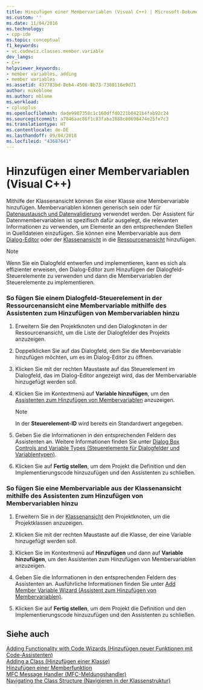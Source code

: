 ```yaml
---
title: Hinzufügen einer Membervariablen (Visual C++) | Microsoft-Dokumentation
ms.custom: ''
ms.date: 11/04/2016
ms.technology:
- cpp-ide
ms.topic: conceptual
f1_keywords:
- vc.codewiz.classes.member.variable
dev_langs:
- C++
helpviewer_keywords:
- member variables, adding
- member variables
ms.assetid: 437783bd-8eb4-4508-8b73-7380116e9d71
author: mikeblome
ms.author: mblome
ms.workload:
- cplusplus
ms.openlocfilehash: dade9987358c1c160dffd0221b0421b4fab92c24
ms.sourcegitcommit: a7046aac86f1c83faba1088c80698474e25fe7c3
ms.translationtype: HT
ms.contentlocale: de-DE
ms.lasthandoff: 09/04/2018
ms.locfileid: "43687641"
---
```

# <a name="adding-a-member-variable--visual-c"></a>Hinzufügen einer Membervariablen (Visual C++)
Mithilfe der Klassenansicht können Sie einer Klasse eine Membervariable hinzufügen. Membervariablen können generisch sein oder für [Datenaustausch und Datenvalidierung](../mfc/dialog-data-exchange-and-validation.md) verwendet werden. Der Assistent für Datenmembervariablen ist spezifisch dafür ausgelegt, die relevanten Informationen zu verwenden, um Elemente an den entsprechenden Stellen in Quelldateien einzufügen. Sie können eine Membervariable aus dem [Dialog-Editor](../windows/dialog-editor.md) oder der [Klassenansicht](/visualstudio/ide/viewing-the-structure-of-code) in die [Ressourcenansicht](../windows/resource-view-window.md) hinzufügen.  
  
> [!NOTE]
>  Wenn Sie ein Dialogfeld entwerfen und implementieren, kann es sich als effizienter erweisen, den Dialog-Editor zum Hinzufügen der Dialogfeld-Steuerelemente zu verwenden und dann die Membervariablen der Steuerelemente zu implementieren.  
  
### <a name="to-add-a-member-variable-for-a-dialog-control-in-resource-view-using-the-add-member-variable-wizard"></a>So fügen Sie einem Dialogfeld-Steuerelement in der Ressourcenansicht eine Membervariable mithilfe des Assistenten zum Hinzufügen von Membervariablen hinzu  
  
1.  Erweitern Sie den Projektknoten und den Dialogknoten in der Ressourcenansicht, um die Liste der Dialogfelder des Projekts anzuzeigen.  
  
2.  Doppelklicken Sie auf das Dialogfeld, dem Sie die Membervariable hinzufügen möchten, um es im Dialog-Editor zu öffnen.  
  
3.  Klicken Sie mit der rechten Maustaste auf das Steuerelement im Dialogfeld, das im Dialog-Editor angezeigt wird, das der Membervariable hinzugefügt werden soll.  
  
4.  Klicken Sie im Kontextmenü auf **Variable hinzufügen**, um den [Assistenten zum Hinzufügen von Membervariablen](../ide/add-member-variable-wizard.md) anzuzeigen.  
  
    > [!NOTE]
    >  In der **Steuerelement-ID** wird bereits ein Standardwert angegeben.  
  
5.  Geben Sie die Informationen in den entsprechenden Feldern des Assistenten an. Weitere Informationen finden Sie unter [Dialog Box Controls and Variable Types (Steuerelemente für Dialogfelder und Variablentypen)](../ide/dialog-box-controls-and-variable-types.md).  
  
6.  Klicken Sie auf **Fertig stellen**, um dem Projekt die Definition und den Implementierungscode hinzuzufügen und den Assistenten zu schließen.  
  
### <a name="to-add-a-member-variable-from-class-view-using-the-add-member-variable-wizard"></a>So fügen Sie eine Membervariable aus der Klassenansicht mithilfe des Assistenten zum Hinzufügen von Membervariablen hinzu  
  
1.  Erweitern Sie in der [Klassenansicht](/visualstudio/ide/viewing-the-structure-of-code) den Projektknoten, um die Projektklassen anzuzeigen.  
  
2.  Klicken Sie mit der rechten Maustaste auf die Klasse, der eine Variable hinzugefügt werden soll.  
  
3.  Klicken Sie im Kontextmenü auf **Hinzufügen** und dann auf **Variable hinzufügen**, um den Assistenten zum Hinzufügen von Membervariablen anzuzeigen.  
  
4.  Geben Sie die Informationen in den entsprechenden Feldern des Assistenten an. Ausführliche Informationen finden Sie unter [Add Member Variable Wizard (Assistent zum Hinzufügen von Membervariablen)](../ide/add-member-variable-wizard.md).  
  
5.  Klicken Sie auf **Fertig stellen**, um dem Projekt die Definition und den Implementierungscode hinzuzufügen und den Assistenten zu schließen.  
  
## <a name="see-also"></a>Siehe auch  
 [Adding Functionality with Code Wizards (Hinzufügen neuer Funktionen mit Code-Assistenten)](../ide/adding-functionality-with-code-wizards-cpp.md)   
 [Adding a Class (Hinzufügen einer Klasse)](../ide/adding-a-class-visual-cpp.md)   
 [Hinzufügen einer Memberfunktion](../ide/adding-a-member-function-visual-cpp.md)   
 [MFC Message Handler (MFC-Meldungshandler)](../mfc/reference/adding-an-mfc-message-handler.md)   
 [Navigating the Class Structure (Navigieren in der Klassenstruktur)](../ide/navigating-the-class-structure-visual-cpp.md)